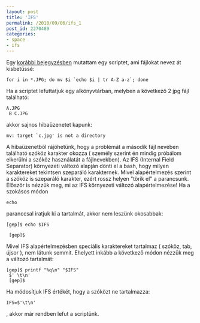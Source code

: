 ```yaml
---
layout: post
title: 'IFS'
permalink: /2010/09/06/ifs_1
post_id: 2270489
categories: 
- space
- ifs
---
```


Egy 
[korábbi bejegyzésben](/2010/05/20/fajlok_atnevezese_kisbetusse) mutattam egy scriptet, ami fájlokat nevez át kisbetűssé: 
```
for i in *.JPG; do mv $i `echo $i | tr A-Z a-z`; done
``` 
Ha a scriptet lefuttatjuk egy alkönyvtárban, melyben a következő 2 jpg fájl található: 
```
A.JPG
 B C.JPG
``` 
akkor sajnos hibaüzenetet kapunk: 
```
mv: target `c.jpg' is not a directory
``` 
A hibaüzenetből rájöhetünk, hogy a problémát a második fájl nevében található szóköz karakter okozza (
személy szerint én mindig próbálom elkerülni a szóköz használatát a fájlnevekben). Az IFS (Internal Field Separator) környezeti változó alapján dönti el a bash, hogy milyen karaktereket tekintsen szeparáló karakternek. Mivel alapértelmezés szerint a szóköz is szeparáló karakter, ezért rossz helyen "törik el" a parancsunk. 
Először is nézzük meg, mi az IFS környezeti változó alapértelmezése! Ha a szokásos módon 
```
echo
```
 paranccsal iratjuk ki a tartalmát, akkor nem leszünk okosabbak: 
```
[gep]$ echo $IFS
 
 [gep]$
``` 
Mivel IFS alapértelmezésben speciális karaktereket tartalmaz ( szóköz, tab, újsor ), nem látunk semmit. Ehelyett inkább a következő módon nézzük meg a változó tartalmát: 
```
[gep]$ printf "%q\n" "$IFS"
 $' \t\n'
 [gep]$
``` 
Ha módosítjuk IFS értékét, hogy a szóközt ne tartalmazza: 
```
IFS=$'\t\n'
``` 
, akkor már rendben lefut a scriptünk.